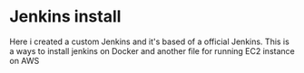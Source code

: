 # Jenkins install 
Here i created a custom Jenkins and it's based of a official Jenkins. This is a ways to install jenkins on Docker and another file for running EC2 instance on AWS
